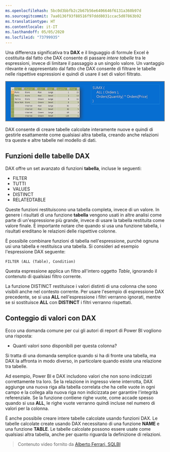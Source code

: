 ```yaml
---
ms.openlocfilehash: 5bc0d3bbfb2c2b67b56e6406646f6131a360b97d
ms.sourcegitcommit: 7aa0136f93f88516f97ddd8031ccac5d07863b92
ms.translationtype: HT
ms.contentlocale: it-IT
ms.lasthandoff: 05/05/2020
ms.locfileid: "73799935"
---
```

Una differenza significativa tra **DAX** e il linguaggio di formule Excel è costituita dal fatto che DAX consente di passare *intere tabelle* tra le espressioni, invece di limitare il passaggio a un singolo valore. Un vantaggio rilevante è rappresentato dal fatto che DAX consente di filtrare le tabelle nelle rispettive espressioni e quindi di usare il set di valori filtrato.

![](media/7-6-dax-tables-and-filtering/dax-tables-filtering_1.png)

DAX consente di creare tabelle calcolate interamente nuove e quindi di gestirle esattamente come qualsiasi altra tabella, creando anche relazioni tra queste e altre tabelle nel modello di dati.

## <a name="dax-table-functions"></a>Funzioni delle tabelle DAX
DAX offre un set avanzato di funzioni **tabella**, incluse le seguenti:

* FILTER
* TUTTI
* VALUES
* DISTINCT
* RELATEDTABLE

Queste funzioni restituiscono una tabella completa, invece di un valore. In genere i risultati di una funzione **tabella** vengono usati in altre analisi come parte di un'espressione più grande, invece di usare la tabella restituita come valore finale. È importante notare che quando si usa una funzione tabella, i risultati ereditano le relazioni delle rispettive colonne.

È possibile combinare funzioni di tabella nell'espressione, purché ognuna usi una tabella e restituisca una tabella. Si consideri ad esempio l'espressione DAX seguente:

    FILTER (ALL (Table), Condition)

Questa espressione applica un filtro all'intero oggetto *Table*, ignorando il contenuto di qualsiasi filtro corrente.

La funzione DISTINCT restituisce i valori distinti di una colonna che sono visibili anche nel contesto corrente. Per usare l'esempio di espressione DAX precedente, se si usa **ALL** nell'espressione i filtri verranno ignorati, mentre se si sostituisce **ALL** con **DISTINCT** i filtri verranno rispettati.

## <a name="counting-values-with-dax"></a>Conteggio di valori con DAX
Ecco una domanda comune per cui gli autori di report di Power BI vogliono una risposta:

* Quanti valori sono disponibili per questa colonna?

Si tratta di una domanda semplice quando si ha di fronte una tabella, ma DAX la affronta in modo diverso, in particolare quando esiste una relazione tra tabelle.

Ad esempio, Power BI e DAX includono valori che non sono indicizzati correttamente tra loro. Se la relazione in ingresso viene interrotta, DAX aggiunge una nuova riga alla tabella correlata che ha celle vuote in ogni campo e la collega alla nuova riga non indicizzata per garantire l'integrità referenziale. Se la funzione contiene righe vuote, come accade spesso quando si usa **ALL**, le righe vuote verranno quindi incluse nel numero di valori per la colonna.

È anche possibile creare intere tabelle calcolate usando funzioni DAX. Le tabelle calcolate create usando DAX necessitano di una funzione **NAME** e una funzione **TABLE**. Le tabelle calcolate possono essere usate come qualsiasi altra tabella, anche per quanto riguarda la definizione di relazioni.

> Contenuto video fornito da [Alberto Ferrari, SQLBI](https://www.sqlbi.com/learning-dax)
> 
> 

